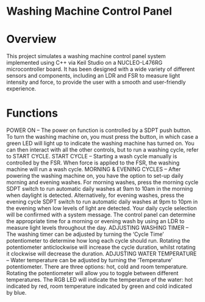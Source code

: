 # Washing Machine Control Panel
# Overview
This project simulates a washing machine control panel system implemented using C++ via Keil Studio on a NUCLEO-L476RG microcontroller board. It has been designed with a wide variety of different sensors and components, including an LDR and FSR to measure light intensity and force, to provide the user with a smooth and user-friendly experience.
# Functions
POWER ON – The power on function is controlled by a SDPT push button. To turn the washing machine on, you must press the button, in which case a green LED will light up to indicate the washing machine has turned on.  You can then interact with all the other controls, but to run a washing cycle, refer to START CYCLE.
START CYCLE – Starting a wash cycle manually is controlled by the FSR. When force is applied to the FSR, the washing machine will run a wash cycle.
MORNING & EVENING CYCLES – After powering the washing machine on, you have the option to set-up daily morning and evening washes. For morning washes, press the morning cycle SDPT switch to run automatic daily washes at 9am to 10am in the morning when daylight is detected. Alternatively, for evening washes, press the evening cycle SDPT switch to run automatic daily washes at 9pm to 10pm in the evening when low levels of light are detected. Your daily cycle selection will be confirmed with a system message. The control panel can determine the appropriate time for a morning or evening wash by using an LDR to measure light levels throughout the day.
ADJUSTING WASHING TIMER – The washing timer can be adjusted by turning the ‘Cycle Time’ potentiometer to determine how long each cycle should run. Rotating the potentiometer anticlockwise will increase the cycle duration, whilst rotating it clockwise will decrease the duration.
ADJUSTING WATER TEMPERATURE – Water temperature can be adjusted by turning the ‘Temperature’ potentiometer. There are three options: hot, cold and room temperature. Rotating the potentiometer will allow you to toggle between different temperatures. The RGB LED will indicate the temperature of the water: hot indicated by red, room temperature indicated by green and cold indicated by blue.
